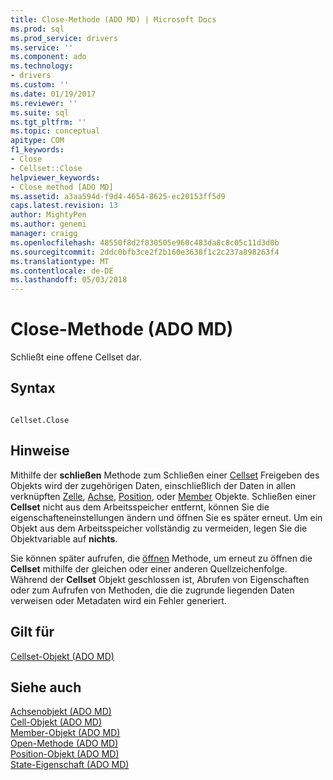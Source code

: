 ```yaml
---
title: Close-Methode (ADO MD) | Microsoft Docs
ms.prod: sql
ms.prod_service: drivers
ms.service: ''
ms.component: ado
ms.technology:
- drivers
ms.custom: ''
ms.date: 01/19/2017
ms.reviewer: ''
ms.suite: sql
ms.tgt_pltfrm: ''
ms.topic: conceptual
apitype: COM
f1_keywords:
- Close
- Cellset::Close
helpviewer_keywords:
- Close method [ADO MD]
ms.assetid: a3aa594d-f9d4-4654-8625-ec20153ff5d9
caps.latest.revision: 13
author: MightyPen
ms.author: genemi
manager: craigg
ms.openlocfilehash: 48550f8d2f830505e960c483da8c8c05c11d3d0b
ms.sourcegitcommit: 2ddc0bfb3ce2f2b160e3638f1c2c237a898263f4
ms.translationtype: MT
ms.contentlocale: de-DE
ms.lasthandoff: 05/03/2018
---
```

# <a name="close-method-ado-md"></a>Close-Methode (ADO MD)
Schließt eine offene Cellset dar.  
  
## <a name="syntax"></a>Syntax  
  
```  
  
Cellset.Close  
```  
  
## <a name="remarks"></a>Hinweise  
 Mithilfe der **schließen** Methode zum Schließen einer [Cellset](../../../ado/reference/ado-md-api/cellset-object-ado-md.md) Freigeben des Objekts wird der zugehörigen Daten, einschließlich der Daten in allen verknüpften [Zelle](../../../ado/reference/ado-md-api/cell-object-ado-md.md), [Achse](../../../ado/reference/ado-md-api/axis-object-ado-md.md), [Position](../../../ado/reference/ado-md-api/position-object-ado-md.md), oder [Member](../../../ado/reference/ado-md-api/member-object-ado-md.md) Objekte. Schließen einer **Cellset** nicht aus dem Arbeitsspeicher entfernt, können Sie die eigenschafteneinstellungen ändern und öffnen Sie es später erneut. Um ein Objekt aus dem Arbeitsspeicher vollständig zu vermeiden, legen Sie die Objektvariable auf **nichts**.  
  
 Sie können später aufrufen, die [öffnen](../../../ado/reference/ado-md-api/open-method-ado-md.md) Methode, um erneut zu öffnen die **Cellset** mithilfe der gleichen oder einer anderen Quellzeichenfolge. Während der **Cellset** Objekt geschlossen ist, Abrufen von Eigenschaften oder zum Aufrufen von Methoden, die die zugrunde liegenden Daten verweisen oder Metadaten wird ein Fehler generiert.  
  
## <a name="applies-to"></a>Gilt für  
 [Cellset-Objekt (ADO MD)](../../../ado/reference/ado-md-api/cellset-object-ado-md.md)  
  
## <a name="see-also"></a>Siehe auch  
 [Achsenobjekt (ADO MD)](../../../ado/reference/ado-md-api/axis-object-ado-md.md)   
 [Cell-Objekt (ADO MD)](../../../ado/reference/ado-md-api/cell-object-ado-md.md)   
 [Member-Objekt (ADO MD)](../../../ado/reference/ado-md-api/member-object-ado-md.md)   
 [Open-Methode (ADO MD)](../../../ado/reference/ado-md-api/open-method-ado-md.md)   
 [Position-Objekt (ADO MD)](../../../ado/reference/ado-md-api/position-object-ado-md.md)   
 [State-Eigenschaft (ADO MD)](../../../ado/reference/ado-md-api/state-property-ado-md.md)

